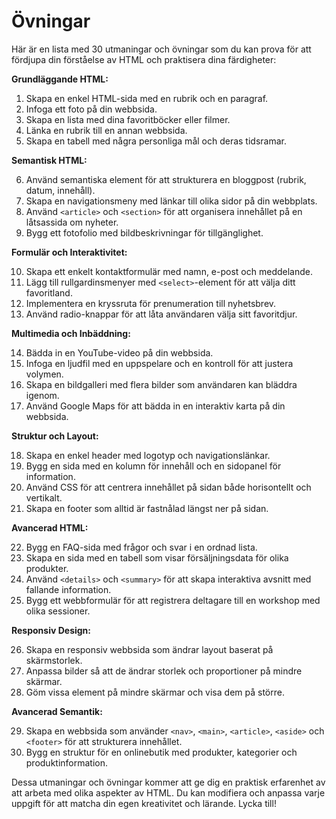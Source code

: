# Övningar

<!-- mdlint-disable MD029 -->

Här är en lista med 30 utmaningar och övningar som du kan prova för att fördjupa din förståelse av HTML och praktisera dina färdigheter:

**Grundläggande HTML:**

1. Skapa en enkel HTML-sida med en rubrik och en paragraf.
2. Infoga ett foto på din webbsida.
3. Skapa en lista med dina favoritböcker eller filmer.
4. Länka en rubrik till en annan webbsida.
5. Skapa en tabell med några personliga mål och deras tidsramar.

**Semantisk HTML:**

6. Använd semantiska element för att strukturera en bloggpost (rubrik, datum, innehåll).
7. Skapa en navigationsmeny med länkar till olika sidor på din webbplats.
8. Använd `<article>` och `<section>` för att organisera innehållet på en låtsassida om nyheter.
9. Bygg ett fotofolio med bildbeskrivningar för tillgänglighet.

**Formulär och Interaktivitet:**

10. Skapa ett enkelt kontaktformulär med namn, e-post och meddelande.
11. Lägg till rullgardinsmenyer med `<select>`-element för att välja ditt favoritland.
12. Implementera en kryssruta för prenumeration till nyhetsbrev.
13. Använd radio-knappar för att låta användaren välja sitt favoritdjur.

**Multimedia och Inbäddning:**

14. Bädda in en YouTube-video på din webbsida.
15. Infoga en ljudfil med en uppspelare och en kontroll för att justera volymen.
16. Skapa en bildgalleri med flera bilder som användaren kan bläddra igenom.
17. Använd Google Maps för att bädda in en interaktiv karta på din webbsida.

**Struktur och Layout:**

18. Skapa en enkel header med logotyp och navigationslänkar.
19. Bygg en sida med en kolumn för innehåll och en sidopanel för information.
20. Använd CSS för att centrera innehållet på sidan både horisontellt och vertikalt.
21. Skapa en footer som alltid är fastnålad längst ner på sidan.

**Avancerad HTML:**

22. Bygg en FAQ-sida med frågor och svar i en ordnad lista.
23. Skapa en sida med en tabell som visar försäljningsdata för olika produkter.
24. Använd `<details>` och `<summary>` för att skapa interaktiva avsnitt med fallande information.
25. Bygg ett webbformulär för att registrera deltagare till en workshop med olika sessioner.

**Responsiv Design:**

26. Skapa en responsiv webbsida som ändrar layout baserat på skärmstorlek.
27. Anpassa bilder så att de ändrar storlek och proportioner på mindre skärmar.
28. Göm vissa element på mindre skärmar och visa dem på större.

**Avancerad Semantik:**

29. Skapa en webbsida som använder `<nav>`, `<main>`, `<article>`, `<aside>` och `<footer>` för att strukturera innehållet.
30. Bygg en struktur för en onlinebutik med produkter, kategorier och produktinformation.

Dessa utmaningar och övningar kommer att ge dig en praktisk erfarenhet av att arbeta med olika aspekter av HTML. Du kan modifiera och anpassa varje uppgift för att matcha din egen kreativitet och lärande. Lycka till!